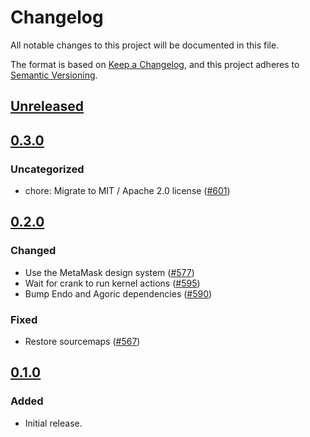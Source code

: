 # Changelog

All notable changes to this project will be documented in this file.

The format is based on [Keep a Changelog](https://keepachangelog.com/en/1.0.0/),
and this project adheres to [Semantic Versioning](https://semver.org/spec/v2.0.0.html).

## [Unreleased]

## [0.3.0]

### Uncategorized

- chore: Migrate to MIT / Apache 2.0 license ([#601](https://github.com/MetaMask/ocap-kernel/pull/601))

## [0.2.0]

### Changed

- Use the MetaMask design system ([#577](https://github.com/MetaMask/ocap-kernel/pull/577))
- Wait for crank to run kernel actions ([#595](https://github.com/MetaMask/ocap-kernel/pull/595))
- Bump Endo and Agoric dependencies ([#590](https://github.com/MetaMask/ocap-kernel/pull/590))

### Fixed

- Restore sourcemaps ([#567](https://github.com/MetaMask/ocap-kernel/pull/567))

## [0.1.0]

### Added

- Initial release.

[Unreleased]: https://github.com/MetaMask/ocap-kernel/compare/@metamask/kernel-ui@0.3.0...HEAD
[0.3.0]: https://github.com/MetaMask/ocap-kernel/compare/@metamask/kernel-ui@0.2.0...@metamask/kernel-ui@0.3.0
[0.2.0]: https://github.com/MetaMask/ocap-kernel/compare/@metamask/kernel-ui@0.1.0...@metamask/kernel-ui@0.2.0
[0.1.0]: https://github.com/MetaMask/ocap-kernel/releases/tag/@metamask/kernel-ui@0.1.0
